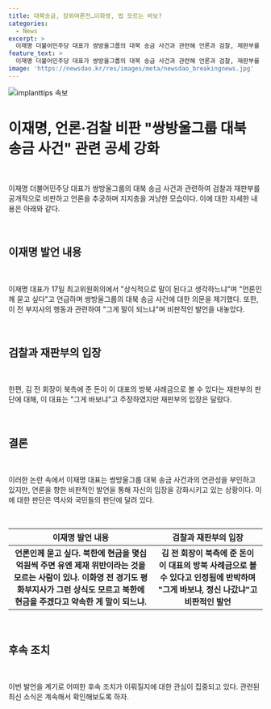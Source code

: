 ```yaml
---
title: 대북송금, 장외여론전…이화영, 법 모르는 바보?
categories:
  - News
excerpt: >
  이재명 더불어민주당 대표가 쌍방울그룹의 대북 송금 사건과 관련해 언론과 검찰, 재판부를 비판하며 지지층을 겨냥하는 발언을 펼치고 있다. 이 대표는 이화영 전 경기도 평화부지사의 대북 송금 관련 발언을 비판하며, 재판부의 결정을 부인하고 있다. 그러나 1심 재판부는 김 전 회장이 북측에 준 돈이 이 대표의 방북 사례금으로 볼 수 있다고 인정했다. 여기에 대해 이 대표는 "이 전 부지사가 바보냐"고 주장하고 있다.
feature_text: >
  이재명 더불어민주당 대표가 쌍방울그룹의 대북 송금 사건과 관련해 언론과 검찰, 재판부를 비판하며 지지층을 겨냥하는 발언을 펼치고 있다. 이 대표는 이화영 전 경기도 평화부지사의 대북 송금 관련 발언을 비판하며, 재판부의 결정을 부인하고 있다. 그러나 1심 재판부는 김 전 회장이 북측에 준 돈이 이 대표의 방북 사례금으로 볼 수 있다고 인정했다. 여기에 대해 이 대표는 "이 전 부지사가 바보냐"고 주장하고 있다.
image: 'https://newsdao.kr/res/images/meta/newsdao_breakingnews.jpg'
---
```


<p><img src="https://newsdao.kr/res/images/meta/newsdao_breakingnews.jpg" alt="implanttips 속보" /></p>

<h1 data-ke-size="size26">이재명, 언론·검찰 비판 "쌍방울그룹 대북 송금 사건" 관련 공세 강화</h1>

<p data-ke-size="size16">&nbsp;</p>

<p>이재명 더불어민주당 대표가 쌍방울그룹의 대북 송금 사건과 관련하여 검찰과 재판부를 공개적으로 비판하고 언론을 추궁하며 지지층을 겨냥한 모습이다. 이에 대한 자세한 내용은 아래와 같다.</p>

<p data-ke-size="size16">&nbsp;</p>

<h2 data-ke-size="size26">이재명 발언 내용</h2>

<p data-ke-size="size16">&nbsp;</p>

<p>이재명 대표가 17일 최고위원회의에서 "상식적으로 말이 된다고 생각하느냐"며 "언론인께 묻고 싶다"고 언급하며 쌍방울그룹의 대북 송금 사건에 대한 의문을 제기했다. 또한, 이 전 부지사의 행동과 관련하여 "그게 말이 되느냐"며 비판적인 발언을 내놓았다.</p>

<p data-ke-size="size16">&nbsp;</p>

<h2 data-ke-size="size26">검찰과 재판부의 입장</h2>

<p data-ke-size="size16">&nbsp;</p>

<p>한편, 김 전 회장이 북측에 준 돈이 이 대표의 방북 사례금으로 볼 수 있다는 재판부의 판단에 대해, 이 대표는 "그게 바보냐"고 주장하였지만 재판부의 입장은 달랐다.</p>

<p data-ke-size="size16">&nbsp;</p>

<h2 data-ke-size="size26">결론</h2>

<p data-ke-size="size16">&nbsp;</p>

<p>이러한 논란 속에서 이재명 대표는 쌍방울그룹 대북 송금 사건과의 연관성을 부인하고 있지만, 언론을 향한 비판적인 발언을 통해 자신의 입장을 강화시키고 있는 상황이다. 이에 대한 판단은 역사와 국민들의 판단에 달려 있다.</p>

<p data-ke-size="size16">&nbsp;</p>

<table>
    <thead>
        <tr>
            <th style="text-align: center;">이재명 발언 내용</th>
            <th style="text-align: center;">검찰과 재판부의 입장</th>
        </tr>
    </thead>
    <tbody>
        <tr>
            <td style="text-align: center; height: 17px;"><b>언론인께 묻고 싶다. 북한에 현금을 몇십억원씩 주면 유엔 제재 위반이라는 것을 모르는 사람이 있나. 이화영 전 경기도 평화부지사가 그런 상식도 모르고 북한에 현금을 주겠다고 약속한 게 말이 되느냐.</b></td>
            <td style="text-align: center; height: 17px;"><b>김 전 회장이 북측에 준 돈이 이 대표의 방북 사례금으로 볼 수 있다고 인정됨에 반박하며 "그게 바보냐, 정신 나갔냐"고 비판적인 발언</b></td>
        </tr>
    </tbody>
</table>

<p data-ke-size="size16">&nbsp;</p>

<h2 data-ke-size="size26">후속 조치</h2>

<p data-ke-size="size16">&nbsp;</p>

<p>이번 발언을 계기로 어떠한 후속 조치가 이뤄질지에 대한 관심이 집중되고 있다. 관련된 최신 소식은 계속해서 확인해보도록 하자.</p>

<p data-ke-size="size16">&nbsp;</p>

